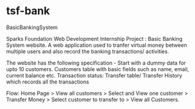 # tsf-bank
BasicBankingSystem

Sparks Foundation Web Development Internship Project : Basic Banking System website. A web application used to tranfer virtual money between multiple users and also record the banking transactions/ activities.

The website has the following specification -
Start with a dummy data for upto 10 customers. Customers table with basic fields such as name, email, current balance etc. Transaction status: Transfer table/ Transfer History which records all the transactions

Flow: Home Page > View all customers > Select and View one customer > Transfer Money > Select customer to transfer to > View all Customers.
